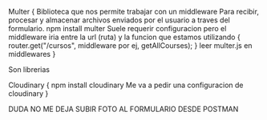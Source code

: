 Multer {
    Biblioteca que nos permite trabajar con un middleware
    Para recibir, procesar y almacenar archivos enviados por el usuario a traves del formulario.
    npm install multer
    Suele requerir configuracion pero el middleware iria entre la url (ruta) y la funcion que estamos utilizando {
        router.get("/cursos", middleware por ej, getAllCourses);
    }
    leer multer.js en middlewares
}

Son librerias

Cloudinary {
    npm install cloudinary
    Me va a pedir una configuracion de cloudinary
}

DUDA NO ME DEJA SUBIR FOTO AL FORMULARIO DESDE POSTMAN